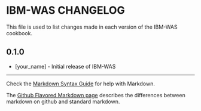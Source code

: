 IBM-WAS CHANGELOG
=================

This file is used to list changes made in each version of the IBM-WAS cookbook.

0.1.0
-----
- [your_name] - Initial release of IBM-WAS

- - -
Check the [Markdown Syntax Guide](http://daringfireball.net/projects/markdown/syntax) for help with Markdown.

The [Github Flavored Markdown page](http://github.github.com/github-flavored-markdown/) describes the differences between markdown on github and standard markdown.
